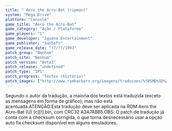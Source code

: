 ```yaml
---
title: " Aero the Acro-Bat (ripman)"
system: "Mega Drive"
platform: "Console"
game_title: "Aero the Acro-Bat"
game_category: "Ação / Plataforma"
game_players: "1"
game_developer: "Iguana Entertainment"
game_publisher: "SunSoft"
game_release_date: "??/??/1993"
patch_group: "Nenhum"
patch_site: "Nenhum"
patch_version: "Beta3"
patch_release: "undefined"
patch_type: "IPS"
patch_progress: "Textos (história)"
patch_images: ["http://www.romhackers.org/imagens/traducoes/%5BSMD%5D%20Aero%20the%20Acro-Bat%20-%20ripman%20-%201.png","http://www.romhackers.org/imagens/traducoes/%5BSMD%5D%20Aero%20the%20Acro-Bat%20-%20ripman%20-%202.png","http://www.romhackers.org/imagens/traducoes/%5BSMD%5D%20Aero%20the%20Acro-Bat%20-%20ripman%20-%203.png"]
---
```

Segundo o autor da tradução, a maioria dos textos está traduzida (exceto as mensagens em forma de gráfico), mas não está acentuada.ATENÇÃO:Esta tradução deve ser aplicada na ROM Aero the Acro-Bat (U) [c][!].bin, com CRC32 A3A7A8B5.OBS: O patch de tradução já conta com a checksum corrigida, o que torna desnecessário usar a opção auto fix checksum disponível em alguns emuladores.